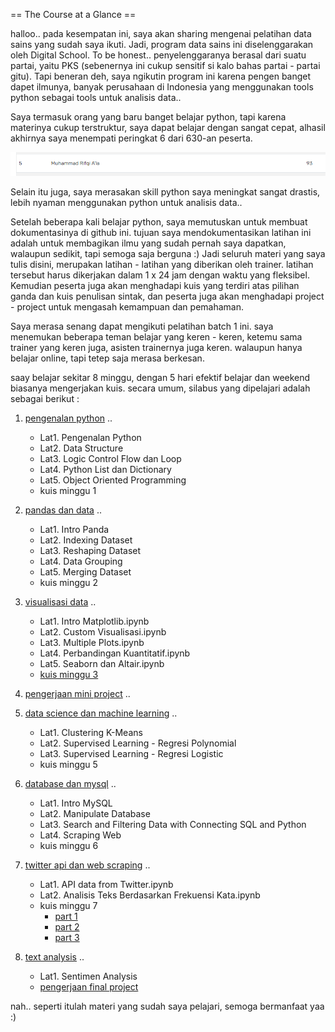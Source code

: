 == The Course at a Glance ==

halloo.. pada kesempatan ini, saya akan sharing mengenai pelatihan data sains yang sudah saya ikuti. Jadi, program data sains ini diselenggarakan oleh Digital School. To be honest.. penyelenggaranya berasal dari suatu partai, yaitu PKS (sebenernya ini cukup sensitif si kalo bahas partai - partai gitu). Tapi beneran deh, saya ngikutin program ini karena pengen banget dapet ilmunya, banyak perusahaan di Indonesia yang menggunakan tools python sebagai tools untuk analisis data..

Saya termasuk orang yang baru banget belajar python, tapi karena materinya cukup terstruktur, saya dapat belajar dengan sangat cepat, alhasil akhirnya saya menempati peringkat 6 dari 630-an peserta. 

![nilaiku](https://github.com/mrifqia67/Course-Data-Science/blob/main/9.%20Project/Capture%20nilai.PNG)

Selain itu juga, saya merasakan skill python saya meningkat sangat drastis, lebih nyaman menggunakan python untuk analisis data..

Setelah beberapa kali belajar python, saya memutuskan untuk membuat dokumentasinya di github ini. tujuan saya mendokumentasikan latihan ini adalah untuk membagikan ilmu yang sudah pernah saya dapatkan, walaupun sedikit, tapi semoga saja berguna :) Jadi seluruh materi yang saya tulis disini, merupakan latihan - latihan yang diberikan oleh trainer. latihan tersebut harus dikerjakan dalam 1 x 24 jam dengan waktu yang fleksibel. Kemudian peserta juga akan menghadapi kuis yang terdiri atas pilihan ganda dan kuis penulisan sintak, dan peserta juga akan menghadapi project - project untuk mengasah kemampuan dan pemahaman.

Saya merasa senang dapat mengikuti pelatihan batch 1 ini. saya menemukan beberapa teman belajar yang keren - keren, ketemu sama trainer yang keren juga, asisten trainernya juga keren. walaupun hanya belajar online, tapi tetep saja merasa berkesan.

saay belajar sekitar 8 minggu, dengan 5 hari efektif belajar dan weekend biasanya mengerjakan kuis. secara umum, silabus yang dipelajari adalah sebagai berikut :

1. [pengenalan python](https://github.com/mrifqia67/Course-Data-Science/tree/main/1.%20Pengenalan%20Python) ..
   - Lat1. Pengenalan Python
   - Lat2. Data Structure
   - Lat3. Logic Control Flow dan Loop
   - Lat4. Python List dan Dictionary
   - Lat5. Object Oriented Programming
   - kuis minggu 1 

2. [pandas dan data](https://github.com/mrifqia67/Course-Data-Science/tree/main/2.%20Pandas%20dan%20Data) ..
   - Lat1. Intro Panda
   - Lat2. Indexing Dataset
   - Lat3. Reshaping Dataset
   - Lat4. Data Grouping
   - Lat5. Merging Dataset
   - kuis minggu 2

3. [visualisasi data](https://github.com/mrifqia67/Course-Data-Science/tree/main/3.%20Visualisasi) ..
   - Lat1. Intro Matplotlib.ipynb
   - Lat2. Custom Visualisasi.ipynb
   - Lat3. Multiple Plots.ipynb
   - Lat4. Perbandingan Kuantitatif.ipynb
   - Lat5. Seaborn dan Altair.ipynb
   - [kuis minggu 3](https://github.com/mrifqia67/Course-Data-Science/blob/main/8.%20Quizz/Quiz3_Pekan3.ipynb)

4. [pengerjaan mini project](https://github.com/mrifqia67/Course-Data-Science/blob/main/9.%20Project/1.%20mini_project_muhammadrifqi842.ipynb) ..

5. [data science dan machine learning](https://github.com/mrifqia67/Course-Data-Science/tree/main/4.%20Data%20Science%20dan%20Machine%20Learning) ..
   - Lat1. Clustering K-Means
   - Lat2. Supervised Learning - Regresi Polynomial
   - Lat3. Supervised Learning - Regresi Logistic
   - kuis minggu 5

6. [database dan mysql](https://github.com/mrifqia67/Course-Data-Science/tree/main/5.%20Database%20dan%20MySQL) ..
   - Lat1. Intro MySQL
   - Lat2. Manipulate Database
   - Lat3. Search and Filtering Data with Connecting SQL and Python
   - Lat4. Scraping Web
   - kuis minggu 6

7. [twitter api dan web scraping](https://github.com/mrifqia67/Course-Data-Science/tree/main/6.%20Twitter%20API%20dan%20Web%20Scraping) ..
   - Lat1. API data from Twitter.ipynb
   - Lat2. Analisis Teks Berdasarkan Frekuensi Kata.ipynb
   - kuis minggu 7
     - [part 1](https://github.com/mrifqia67/Course-Data-Science/blob/main/8.%20Quizz/Quiz7_Pekan7%20part1.ipynb)
     - [part 2](https://github.com/mrifqia67/Course-Data-Science/blob/main/8.%20Quizz/Quiz7_Pekan7%20part2.ipynb)
     - [part 3](https://github.com/mrifqia67/Course-Data-Science/blob/main/8.%20Quizz/Quiz7_Pekan7%20part3.ipynb)

8. [text analysis](https://github.com/mrifqia67/Course-Data-Science/tree/main/7.%20Text%20Analysis) ..
   - Lat1. Sentimen Analysis
   - [pengerjaan final project](https://github.com/mrifqia67/Course-Data-Science/blob/main/9.%20Project/2.%20final_project_muhammadrifqi842.ipynb)

nah.. seperti itulah materi yang sudah saya pelajari, semoga bermanfaat yaa :)
